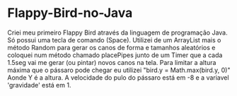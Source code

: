 # Flappy-Bird-no-Java
Criei meu primeiro Flappy Bird através da linguagem de programação Java.
Só possui uma tecla de comando (Space).
Utilizei de um ArrayList mais o método Random para gerar os canos de forma e tamanhos aleatórios e coloquei num método chamado placePipes junto de um Timer que
a cada 1.5seg vai me gerar (ou pintar) novos canos na tela.
Para limitar a altura máxima que o pássaro pode chegar eu utilizei "bird.y = Math.max(bird.y, 0)" Aonde Y é a altura.
A velocidade do pulo do pássaro está em -8 e a variavel 'gravidade' está em 1.
